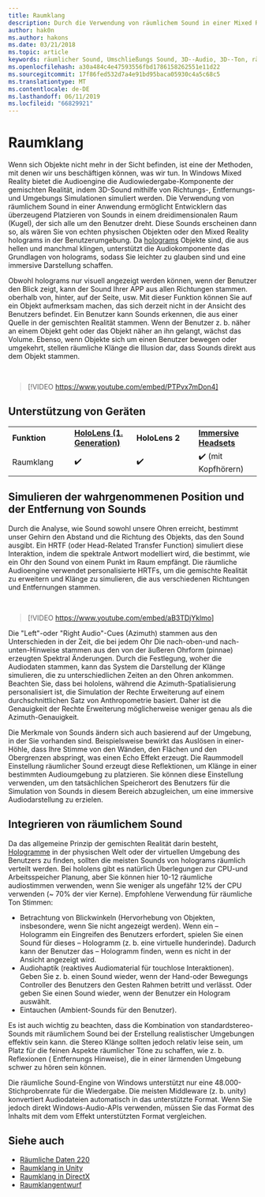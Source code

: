 ```yaml
---
title: Raumklang
description: Durch die Verwendung von räumlichem Sound in einer Mixed Reality-Anwendung können Sie Klänge in einem 3D-Raum überzeugend platzieren.
author: hak0n
ms.author: hakons
ms.date: 03/21/2018
ms.topic: article
keywords: räumlicher Sound, Umschließungs Sound, 3D--Audio, 3D--Ton, räumliche Audiodaten
ms.openlocfilehash: a30a484c4e47593556fbd1786158262551e11d22
ms.sourcegitcommit: 17f86fed532d7a4e91bd95baca05930c4a5c68c5
ms.translationtype: MT
ms.contentlocale: de-DE
ms.lasthandoff: 06/11/2019
ms.locfileid: "66829921"
---
```

# <a name="spatial-sound"></a>Raumklang

Wenn sich Objekte nicht mehr in der Sicht befinden, ist eine der Methoden, mit denen wir uns beschäftigen können, was wir tun. In Windows Mixed Reality bietet die Audioengine die Audiowiedergabe-Komponente der gemischten Realität, indem 3D-Sound mithilfe von Richtungs-, Entfernungs-und Umgebungs Simulationen simuliert werden. Die Verwendung von räumlichem Sound in einer Anwendung ermöglicht Entwicklern das überzeugend Platzieren von Sounds in einem dreidimensionalen Raum (Kugel), der sich alle um den Benutzer dreht. Diese Sounds erscheinen dann so, als wären Sie von echten physischen Objekten oder den Mixed Reality holograms in der Benutzerumgebung. Da [holograms](hologram.md) Objekte sind, die aus hellen und manchmal klingen, unterstützt die Audiokomponente das Grundlagen von holograms, sodass Sie leichter zu glauben sind und eine immersive Darstellung schaffen.

Obwohl holograms nur visuell angezeigt werden können, wenn der Benutzer den Blick zeigt, kann der Sound Ihrer APP aus allen Richtungen stammen. oberhalb von, hinter, auf der Seite, usw. Mit dieser Funktion können Sie auf ein Objekt aufmerksam machen, das sich derzeit nicht in der Ansicht des Benutzers befindet. Ein Benutzer kann Sounds erkennen, die aus einer Quelle in der gemischten Realität stammen. Wenn der Benutzer z. b. näher an einem Objekt geht oder das Objekt näher an ihn gelangt, wächst das Volume. Ebenso, wenn Objekte sich um einen Benutzer bewegen oder umgekehrt, stellen räumliche Klänge die Illusion dar, dass Sounds direkt aus dem Objekt stammen.

<br>

>[!VIDEO https://www.youtube.com/embed/PTPvx7mDon4]

## <a name="device-support"></a>Unterstützung von Geräten

<table>
    <colgroup>
    <col width="25%" />
    <col width="25%" />
    <col width="25%" />
    <col width="25%" />
    </colgroup>
    <tr>
        <td><strong>Funktion</strong></td>
        <td><a href="hololens-hardware-details.md"><strong>HoloLens (1. Generation)</strong></a></td>
        <td><strong>HoloLens 2</strong></td>
        <td><a href="immersive-headset-hardware-details.md"><strong>Immersive Headsets</strong></a></td>
    </tr>
     <tr>
        <td>Raumklang</td>
        <td>✔️</td>
        <td>✔️</td>
        <td>✔️ (mit Kopfhörern)</td>
    </tr>
</table>

## <a name="simulating-the-perceived-location-and-distance-of-sounds"></a>Simulieren der wahrgenommenen Position und der Entfernung von Sounds

Durch die Analyse, wie Sound sowohl unsere Ohren erreicht, bestimmt unser Gehirn den Abstand und die Richtung des Objekts, das den Sound ausgibt. Ein HRTF (oder Head-Related Transfer Function) simuliert diese Interaktion, indem die spektrale Antwort modelliert wird, die bestimmt, wie ein Ohr den Sound von einem Punkt im Raum empfängt. Die räumliche Audioengine verwendet personalisierte HRTFs, um die gemischte Realität zu erweitern und Klänge zu simulieren, die aus verschiedenen Richtungen und Entfernungen stammen.

<br>

>[!VIDEO https://www.youtube.com/embed/aB3TDjYklmo]

Die "Left"-oder "Right Audio"-Cues (Azimuth) stammen aus den Unterschieden in der Zeit, die bei jedem Ohr Die nach-oben-und nach-unten-Hinweise stammen aus den von der äußeren Ohrform (pinnae) erzeugten Spektral Änderungen. Durch die Festlegung, woher die Audiodaten stammen, kann das System die Darstellung der Klänge simulieren, die zu unterschiedlichen Zeiten an den Ohren ankommen. Beachten Sie, dass bei hololens, während die Azimuth-Spatialisierung personalisiert ist, die Simulation der Rechte Erweiterung auf einem durchschnittlichen Satz von Anthropometrie basiert. Daher ist die Genauigkeit der Rechte Erweiterung möglicherweise weniger genau als die Azimuth-Genauigkeit.

Die Merkmale von Sounds ändern sich auch basierend auf der Umgebung, in der Sie vorhanden sind. Beispielsweise bewirkt das Auslösen in einer-Höhle, dass Ihre Stimme von den Wänden, den Flächen und den Obergrenzen abspringt, was einen Echo Effekt erzeugt. Die Raummodell Einstellung räumlicher Sound erzeugt diese Reflektionen, um Klänge in einer bestimmten Audioumgebung zu platzieren. Sie können diese Einstellung verwenden, um den tatsächlichen Speicherort des Benutzers für die Simulation von Sounds in diesem Bereich abzugleichen, um eine immersive Audiodarstellung zu erzielen.

## <a name="integrating-spatial-sound"></a>Integrieren von räumlichem Sound

Da das allgemeine Prinzip der gemischten Realität darin besteht, [Hologramme](hologram.md) in der physischen Welt oder der virtuellen Umgebung des Benutzers zu finden, sollten die meisten Sounds von holograms räumlich verteilt werden. Bei hololens gibt es natürlich Überlegungen zur CPU-und Arbeitsspeicher Planung, aber Sie können hier 10-12 räumliche audiostimmen verwenden, wenn Sie weniger als ungefähr 12% der CPU verwenden (~ 70% der vier Kerne). Empfohlene Verwendung für räumliche Ton Stimmen:
* Betrachtung von Blickwinkeln (Hervorhebung von Objekten, insbesondere, wenn Sie nicht angezeigt werden). Wenn ein – Hologramm ein Eingreifen des Benutzers erfordert, spielen Sie einen Sound für dieses – Hologramm (z. b. eine virtuelle hunderinde). Dadurch kann der Benutzer das – Hologramm finden, wenn es nicht in der Ansicht angezeigt wird.
* Audiohaptik (reaktives Audiomaterial für touchlose Interaktionen). Geben Sie z. b. einen Sound wieder, wenn der Hand-oder Bewegungs Controller des Benutzers den Gesten Rahmen betritt und verlässt. Oder geben Sie einen Sound wieder, wenn der Benutzer ein Hologram auswählt.
* Eintauchen (Ambient-Sounds für den Benutzer).

Es ist auch wichtig zu beachten, dass die Kombination von standardstereo-Sounds mit räumlichem Sound bei der Erstellung realistischer Umgebungen effektiv sein kann. die Stereo Klänge sollten jedoch relativ leise sein, um Platz für die feinen Aspekte räumlicher Töne zu schaffen, wie z. b. Reflexionen ( Entfernungs Hinweise), die in einer lärmenden Umgebung schwer zu hören sein können.

Die räumliche Sound-Engine von Windows unterstützt nur eine 48.000-Stichprobenrate für die Wiedergabe. Die meisten Middleware (z. b. unity) konvertiert Audiodateien automatisch in das unterstützte Format. Wenn Sie jedoch direkt Windows-Audio-APIs verwenden, müssen Sie das Format des Inhalts mit dem vom Effekt unterstützten Format vergleichen.

## <a name="see-also"></a>Siehe auch
* [Räumliche Daten 220](holograms-220.md)
* [Raumklang in Unity](spatial-sound-in-unity.md)
* [Raumklang in DirectX](spatial-sound-in-directx.md)
* [Raumklangentwurf](spatial-sound-design.md)

